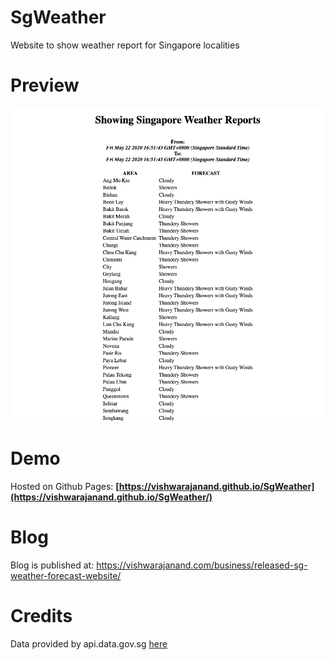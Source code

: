# SgWeather
Website to show weather report for Singapore localities

# Preview

![Preview](https://github.com/vishwarajanand/SgWeather/blob/master/demo.png?raw=true "Preview")

# Demo
Hosted on Github Pages:
**[https://vishwarajanand.github.io/SgWeather](https://vishwarajanand.github.io/SgWeather/)**

# Blog

Blog is published at: https://vishwarajanand.com/business/released-sg-weather-forecast-website/

# Credits
Data provided by api.data.gov.sg [here](https://api.data.gov.sg/v1/environment/2-hour-weather-forecast)
